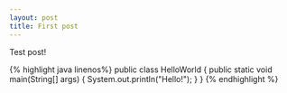 ```yaml
---
layout: post
title: First post
---
```

Test post!

{% highlight java linenos%}
public class HelloWorld {
	public static void main(String[] args) {
		System.out.println("Hello!");
	}
}
{% endhighlight %}